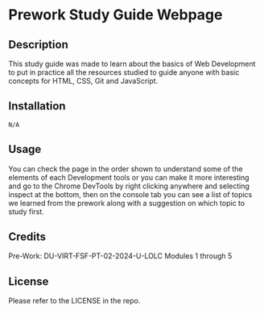 # Prework Study Guide Webpage

## Description

This study guide was made to learn about the basics of Web Development to put in 
practice all the resources studied to guide anyone with basic concepts for HTML, CSS, Git and JavaScript.

## Installation

    N/A

## Usage

You can check the page in the order shown to understand some of the elements of each Development tools
or you can make it more interesting and go to the Chrome DevTools by right clicking anywhere and selecting inspect
at the bottom, then on the console tab you can see a list of topics we learned from the prework along with a suggestion on which topic to study first.

## Credits

Pre-Work: DU-VIRT-FSF-PT-02-2024-U-LOLC
Modules 1 through 5

## License
Please refer to the LICENSE in the repo.